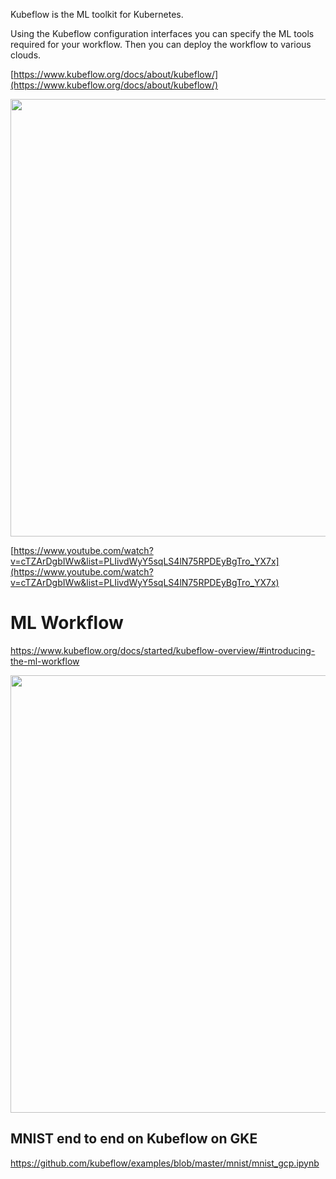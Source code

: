 
Kubeflow is the ML toolkit for Kubernetes. 

Using the Kubeflow configuration interfaces you can specify the ML tools required for your workflow. Then you can deploy the workflow to various clouds.

[https://www.kubeflow.org/docs/about/kubeflow/](https://www.kubeflow.org/docs/about/kubeflow/)

<img src="https://www.kubeflow.org/docs/images/kubeflow-overview-platform-diagram.svg" width="700">


[https://www.youtube.com/watch?v=cTZArDgbIWw&list=PLIivdWyY5sqLS4lN75RPDEyBgTro_YX7x](https://www.youtube.com/watch?v=cTZArDgbIWw&list=PLIivdWyY5sqLS4lN75RPDEyBgTro_YX7x)


# ML Workflow

https://www.kubeflow.org/docs/started/kubeflow-overview/#introducing-the-ml-workflow

<img src ="https://www.kubeflow.org/docs/images/kubeflow-gcp-e2e-tutorial.svg" width="700">

## MNIST end to end on Kubeflow on GKE

https://github.com/kubeflow/examples/blob/master/mnist/mnist_gcp.ipynb